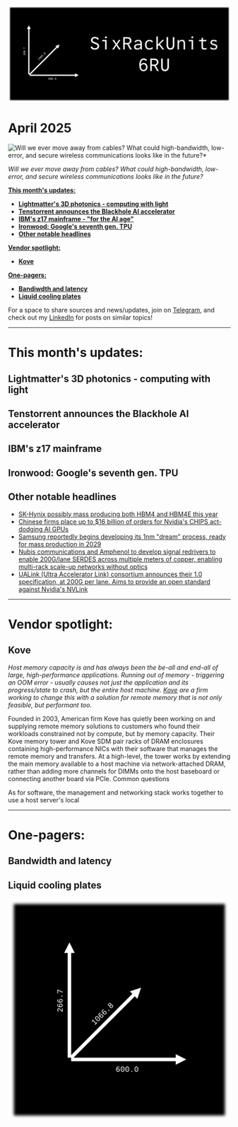 [![](https://raw.githubusercontent.com/FistOfHit/SixRackUnits/refs/heads/main/assets/header.png)](https://sixrackunits.substack.com)

# April 2025

![Will we ever move away from cables? What could high-bandwidth, low-error, and secure wireless communications looks like in the future?*](https://raw.githubusercontent.com/FistOfHit/SixRackUnits/refs/heads/main/newsletters/2025/april_2025/images/1.png)

*Will we ever move away from cables? What could high-bandwidth, low-error, and secure wireless communications looks like in the future?*

[**This month's updates:**](#this-months-updates)
  - [**Lightmatter's 3D photonics - computing with light**](#lightmatters-3d-photonics---computing-with-light)
  - [**Tenstorrent announces the Blackhole AI accelerator**](#tenstorrent-announces-the-blackhole-ai-accelerator)
  - [**IBM's z17 mainframe - "for the AI age"**](#ibms-z17-mainframe)
  - [**Ironwood: Google's seventh gen. TPU**](#ironwood-googles-seventh-gen-tpu)
  - [**Other notable headlines**](#other-notable-headlines)

[**Vendor spotlight:**](#vendor-spotlight)
  - [**Kove**](#kove)

[**One-pagers:**](#one-pagers)
  - [**Bandiwdth and latency**](#bandwidth-and-latency)
  - [**Liquid cooling plates**](#liquid-cooling-plates)

For a space to share sources and news/updates, join on <a href="https://t.me/aihpc_infra_fans">Telegram</a>, and check out my <a href="https://www.linkedin.com/in/hitesh-kumar58">LinkedIn</a> for posts on similar topics!

---

# This month's updates:

## Lightmatter's 3D photonics - computing with light

## Tenstorrent announces the Blackhole AI accelerator

## IBM's z17 mainframe

## Ironwood: Google's seventh gen. TPU

## Other notable headlines

* [SK-Hynix possibly mass producing both HBM4 and HBM4E this year](https://www.tweaktown.com/news/104464/sk-hynix-confirms-both-hbm4-and-hbm4e-memory-are-coming-this-year-for-next-gen-ai-gpus/index.html)
* [Chinese firms place up to $16 billion of orders for Nvidia's CHIPS act-dodging AI GPUs](https://www.reuters.com/technology/chinese-firms-place-16-billion-order-new-nvidia-chips-information-reports-2025-04-02/)
* [Samsung reportedly begins developing its 1nm "dream" process, ready for mass production in 2029](https://www.trendforce.com/news/2025/04/10/news-samsung-reportedly-begins-1nm-process-development-targets-2029-mass-production/)
* [Nubis communications and Amphenol to develop signal redrivers to enable 200G/lane SERDES across multiple meters of copper, enabling multi-rack scale-up networks without optics](https://www.businesswire.com/news/home/20250326861856/en/CORRECTING-and-REPLACING-Nubis-Extends-Linear-Paradigm-from-Optics-to-Copper-with-Breakthrough-Nitro-Linear-Redriver-Solution-Enabling-4-Meter-Reach-for-200Gbps-per-Lane-Copper-Cables-in-AI-Scale-Up-Networks)
* [UALink (Ultra Accelerator Link) consortium announces their 1.0 specification, at 200G per lane. Aims to provide an open standard against Nvidia's NVLink](https://ualinkconsortium.org/)
---

# Vendor spotlight:

## Kove

*Host memory capacity is and has always been the be-all and end-all of large, high-performance applications. Running out of memory - triggering an OOM error - usually causes not just the application and its progress/state to crash, but the entire host machine. [Kove](https://kove.com/) are a firm working to change this with a solution for remote memory that is not only feasible, but performant too.*

Founded in 2003, American firm Kove has quietly been working on and supplying remote memory solutions to customers who found their workloads constrained not by compute, but by memory capacity. Their Kove memory tower and Kove SDM pair racks of DRAM enclosures containing high-performance NICs with their software that manages the remote memory and transfers. At a high-level, the tower works by extending the main memory available to a host machine via network-attached DRAM, rather than adding more channels for DIMMs onto the host baseboard or connecting another board via PCIe. Common questions

As for software, the management and networking stack works together to use a host server's local 

---

# One-pagers:

## Bandwidth and latency

## Liquid cooling plates

[![](https://raw.githubusercontent.com/FistOfHit/SixRackUnits/refs/heads/main/assets/logo.png)](https://sixrackunits.substack.com)